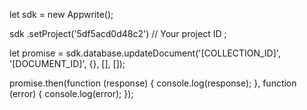 let sdk = new Appwrite();

sdk
    .setProject('5df5acd0d48c2') // Your project ID
;

let promise = sdk.database.updateDocument('[COLLECTION_ID]', '[DOCUMENT_ID]', {}, [], []);

promise.then(function (response) {
    console.log(response);
}, function (error) {
    console.log(error);
});